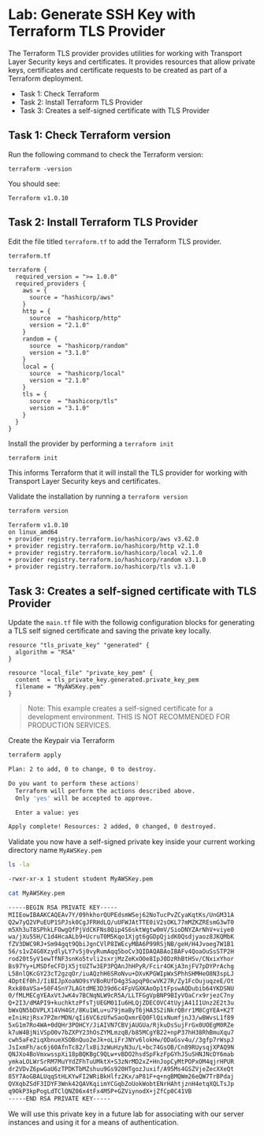 # Lab: Generate SSH Key with Terraform TLS Provider

The Terraform TLS provider provides utilities for working with Transport Layer Security keys and certificates. It provides resources that allow private keys, certificates and certificate requests to be created as part of a Terraform deployment.

- Task 1: Check Terraform
- Task 2: Install Terraform TLS Provider
- Task 3: Creates a self-signed certificate with TLS Provider

## Task 1: Check Terraform version

Run the following command to check the Terraform version:

```shell
terraform -version
```

You should see:

```text
Terraform v1.0.10
```

## Task 2: Install Terraform TLS Provider

Edit the file titled `terraform.tf` to add the Terraform TLS provider.

`terraform.tf`

```hcl
terraform {
  required_version = ">= 1.0.0"
  required_providers {
    aws = {
      source = "hashicorp/aws"
    }
    http = {
      source  = "hashicorp/http"
      version = "2.1.0"
    }
    random = {
      source  = "hashicorp/random"
      version = "3.1.0"
    }
    local = {
      source  = "hashicorp/local"
      version = "2.1.0"
    }
    tls = {
      source  = "hashicorp/tls"
      version = "3.1.0"
    }
  }
}
```

Install the provider by performing a `terraform init`

```bash
terraform init
```

This informs Terraform that it will install the TLS provider for working with Transport Layer Security keys and certificates.

Validate the installation by running a `terraform version`

```bash
terraform version
```

```
Terraform v1.0.10
on linux_amd64
+ provider registry.terraform.io/hashicorp/aws v3.62.0
+ provider registry.terraform.io/hashicorp/http v2.1.0
+ provider registry.terraform.io/hashicorp/local v2.1.0
+ provider registry.terraform.io/hashicorp/random v3.1.0
+ provider registry.terraform.io/hashicorp/tls v3.1.0
```

## Task 3: Creates a self-signed certificate with TLS Provider

Update the `main.tf` file with the followig configuration blocks for generating a TLS self signed certificate and saving the private key locally.

```hcl
resource "tls_private_key" "generated" {
  algorithm = "RSA"
}

resource "local_file" "private_key_pem" {
  content  = tls_private_key.generated.private_key_pem
  filename = "MyAWSKey.pem"
}
```

> Note: This example creates a self-signed certificate for a development environment. THIS IS NOT RECOMMENDED FOR PRODUCTION SERVICES.

Create the Keypair via Terraform

```bash
terraform apply
```

```bash
Plan: 2 to add, 0 to change, 0 to destroy.

Do you want to perform these actions?
  Terraform will perform the actions described above.
  Only 'yes' will be accepted to approve.

  Enter a value: yes
```

```bash
Apply complete! Resources: 2 added, 0 changed, 0 destroyed.
```

Validate you now have a self-signed private key inside your current working directory name `MyAWSKey.pem`

```bash
ls -la

-rwxr-xr-x 1 student student MyAWSKey.pem

cat MyAWSKey.pem

-----BEGIN RSA PRIVATE KEY-----
MIIEowIBAAKCAQEAv7Y/09hkhorQUPEdsmWSej62NoTucPvZCyaKqtKs/UnGM31A
Q2w7yQ2VPuEUP1SPJsk0CgJFRHdLQ/uUFWJAtTTE0iV2sOKL77mMZKZREsmG3wT0
m5Xh3uT8SPhkLFOwgQfPjVdCKFNs8Qip4S6sktWgtw0mV/SioDNYZArNhV+viye0
wa/jXu55H/C1d4HcaALb9+UcruT0M5Kqo1Xjgt6gGDpQjidK0Qsdjyaoz8JKQMbK
fZV3DWC9RJ+Sm94gqt9QbiJgnCVlP8IWEcyMBA6P99RSjNB/geH/H4Jvoeg7W1B1
56/s1vZ4G0XzydlyLY7v5j0vyRumAqq5boCv3QIDAQABAoIBAFv4QoaOuSsSTP2H
rod20t5yV1ewTfNF3snKo5tvli2sxrjMzZeKxOOe8IpJ0DzRhBtHSv/CNxixYhor
Bs97Yy+LMSDfeCFDjX5jtUZTw3EP3PQAnJhHPyR/Fcir4OKjA3njFV7pDYPrAchg
L58nlQKcGY23cT2gzqOr/iuAQzhH6SRoNvu+DXvKPGWIpWxSPhhSHMHeO8N3spLJ
4DptEf0hJ/IiBIJpXoaNO9sYVBoRUfD4g3SapqP0cwVK27R/Zy1FcOujuqzeE/Ot
Rxk80aVSa+50F4SnY7LAGtdME3D39d6c4FpVGXKAoOp1tFpswAQDubib64YKDSNU
0/fMLMECgYEAxVtJwK4v7BCNqNLW9cR5A/LLTFGgVpBNP9BIyVOaCrx9rjezC7ny
Q+2I3/dMAPI9+kuchktzPfsTjUEGM01Iu6HLQjZDECOVC4tUyjA41I1Unz2E2t3u
bWxQN5bDVPLX14VH4Gt/8Ku1WLu+u79jmaByT6jHA3S2iNkrQBrr1M8CgYEA+K2T
eIniHzjRsx7PZmrMDN/qIi6VC6zUfwSaoQxmrEQ0FlQixNumfjnJ3/wBWvsL1f89
5xG1m7Ro4WA+0dQHr3POHCY/JiAIVN7CBVjAUGUa/RjkuDsSujFrGx0UOEgM0RZe
k7uW4BjNiVSpO0v7bZXPY23hOsZYMLmzqB/b85MCgYB22+npP37hH38RhBmuXqu7
cwh5aFe2iqXbnueXSOBnQuo2eJk+oLiFrJNYv6lokHw/ODaGsv4u//3gfp7rWspJ
JsIxmFh/ac6j60AfnTc82/lxBi3zWuHzyN3u/L+bc74GsOB/Cn89RUysqjXPAQ9N
QNJXo4BoVmxwsspXi18pBQKBgC9QLw+vBDO2hsdSpFkzFpGYhJ5uSHNJNcDY6mab
ymkaLOLWrSrRM7MuYYdZFhTuUMktX+S3zNrMD2xZ+HnJopCyMtPOPxOM4qjrHPUR
dr2VDvZ6pwGaU6zTPDKTbMZshuu9Gs920HTgozJuxif/A95Ms4GSZVjeZecXXeQt
85Y7AoGBALUqqStHLKYwFI2WRiBkHlfz2Kx/aP81F+q+ngBMQWm26eQW7TrBPdaj
QVXqbZSdF3IDYF3Wnk42QAVKqiimYCGqbZoUokWobtENrHAhtjznH4etqXQLTsJp
q9OkP3kpPogLdTClQNZ06x4tFx4M5P+GZViynodX+jZfCp0C41VB
-----END RSA PRIVATE KEY-----
```

We will use this private key in a future lab for associating with our server instances and using it for a means of authentication.
